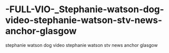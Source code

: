 # -FULL-VIO-_Stephanie-watson-dog-video-stephanie-watson-stv-news-anchor-glasgow
stephanie watson dog video stephanie watson stv news anchor glasgow
